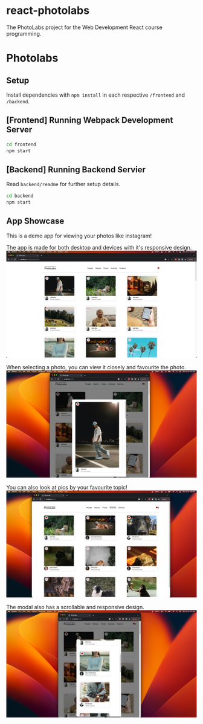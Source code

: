 # react-photolabs
The PhotoLabs project for the Web Development React course programming.

# Photolabs

## Setup

Install dependencies with `npm install` in each respective `/frontend` and `/backend`.

## [Frontend] Running Webpack Development Server

```sh
cd frontend
npm start
```

## [Backend] Running Backend Servier

Read `backend/readme` for further setup details.

```sh
cd backend
npm start
```
## App Showcase


This is a demo app for viewing your photos like instagram!

The app is made for both desktop and devices with it's responsive design.
![Landing Page](docs/landing-page.png)

When selecting a photo, you can view it closely and favourite the photo.
![In the Modal](docs/in-the-modal.png)

You can also look at pics by your favourite topic!
![Look by Topic](docs/favourite-topic.png)

The modal also has a scrollable and responsive design.
![Scrolling in the Modal](docs/scrolling-in-modal.png)

